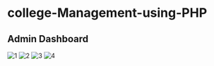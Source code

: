# college-Management-using-PHP

## Admin Dashboard
![1](https://user-images.githubusercontent.com/72151454/229370129-55f093b6-bcb0-4238-ba83-e36a9867799e.PNG)
![2](https://user-images.githubusercontent.com/72151454/229370131-ec0dfe28-08c0-42b6-941d-f56bd5daddd8.PNG)
![3](https://user-images.githubusercontent.com/72151454/229370169-206e019c-2cbc-4a55-819a-129d9ec8d089.PNG)
![4](https://user-images.githubusercontent.com/72151454/229370189-591cf548-d33a-464b-9128-0e9a28c9636f.PNG)

